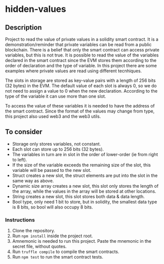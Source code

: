 # hidden-values
## Description  
Project to read the value of private values in a solidity smart contract. It is a demonstration/reminder that private variables can be read from a public blockchain. There is a belief that only the smart contract can access private variables, but this is not true. It is possible to read the value of the variables declared in the smart contract since the EVM stores them according to the order of declaration and the type of variable. In this project there are some examples where private values are read using different tecnhiques. 

The slots in storage are stored as key-value pairs with a length of 256 bits (32 bytes) in the EVM. The default value of each slot is always 0, so we do not need to assign a value to 0 when the new declaration. According to the type of the variable it can use more than one slot. 

To access the value of these variables it is needed to have the address of the smart contract. Since the format of the values may change from type, this project also used web3 and the web3 utils.

## To consider
- Storage only stores variables, not constant.
- Each slot can store up to 256 bits (32 bytes).
- The variables in turn are in slot in the order of lower-order (ie from right to left).
- If the size of the variable exceeds the remaining size of the slot, this variable will be passed to the new slot.
- Struct creates a new slot, the struct elements are put into the slot in the same way as above.
- Dynamic size array creates a new slot, this slot only stores the length of the array, while the values in the array will be stored at other locations.
- String creates a new slot, this slot stores both data & data length.
- Bool type, only need 1 bit to store, but in solidity, the smallest data type is 8 bits, so bool will also occupy 8 bits.

### Instructions 
1) Clone the repository.
2) Run `npm install` inside the project root.
3) Amnemonic is needed to run this project. Paste the mnemonic in the secret file, without quotes.
4) Run `truffle compile` to compile the smart contracts.
5) Run `npm test` to run the smart contract tests.